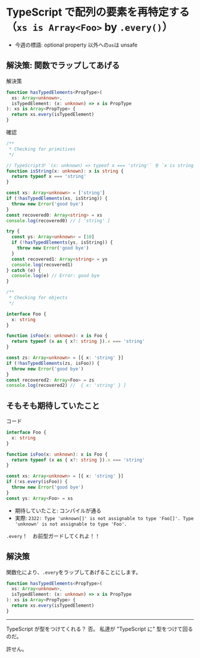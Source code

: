 # TypeScript で配列の要素を再特定する（`xs is Array<Foo>` by `.every()`）

- 今週の標語: optional property 以外への`as`は unsafe

## 解決策: 関数でラップしてあげる

解決策

```typescript
function hasTypedElements<PropType>(
  xs: Array<unknown>,
  isTypedElement: (x: unknown) => x is PropType
): xs is Array<PropType> {
  return xs.every(isTypedElement)
}
```

確認

```typescript
/**
 * Checking for primitives
 */

// TypeScriptが `(x: unknown) => typeof x === 'string'` を `x is string` だと理解してくれないので、関数化する
function isString(x: unknown): x is string {
  return typeof x === 'string'
}

const xs: Array<unknown> = ['string']
if (!hasTypedElements(xs, isString)) {
  throw new Error('good bye')
}
const recovered0: Array<string> = xs
console.log(recovered0) // [ 'string' ]

try {
  const ys: Array<unknown> = [10]
  if (!hasTypedElements(ys, isString)) {
    throw new Error('good bye')
  }
  const recovered1: Array<string> = ys
  console.log(recovered1)
} catch (e) {
  console.log(e) // Error: good bye
}

/**
 * Checking for objects
 */

interface Foo {
  x: string
}

function isFoo(x: unknown): x is Foo {
  return typeof (x as { x?: string }).x === 'string'
}

const zs: Array<unknown> = [{ x: 'string' }]
if (!hasTypedElements(zs, isFoo)) {
  throw new Error('good bye')
}
const recovered2: Array<Foo> = zs
console.log(recovered2) //  { x: 'string' } ]
```

## そもそも期待していたこと

コード

```typescript
interface Foo {
  x: string
}

function isFoo(x: unknown): x is Foo {
  return typeof (x as { x?: string }).x === 'string'
}

const xs: Array<unknown> = [{ x: 'string' }]
if (!xs.every(isFoo)) {
  throw new Error('good bye')
}
const ys: Array<Foo> = xs
```

- 期待していたこと: コンパイルが通る
- 実際: `2322: Type 'unknown[]' is not assignable to type 'Foo[]'. Type 'unknown' is not assignable to type 'Foo'.`

`.every`！　お前型ガードしてくれよ！！

## 解決策

関数化により、`.every`をラップしてあげることにします。

```typescript
function hasTypedElements<PropType>(
  xs: Array<unknown>,
  isTypedElement: (x: unknown) => x is PropType
): xs is Array<PropType> {
  return xs.every(isTypedElement)
}
```

---

TypeScript が型をつけてくれる？
否。
私達が "TypeScript に" 型をつけて回るのだ。

許せん。

